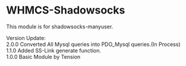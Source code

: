 # WHMCS-Shadowsocks

This module is for shadowsocks-manyuser.</br>

Version Update:</br>
2.0.0 Converted All Mysql queries into PDO_Mysql queries.(In Process)</br>
1.1.0 Added SS-Link generate function.</br>
1.0.0 Basic Module by Tension</br>
